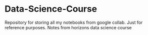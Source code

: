 # Data-Science-Course
Repository for storing all my notebooks from google collab. Just for reference purposes. Notes from horizons data science course
